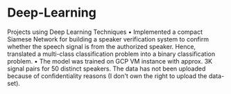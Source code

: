# Deep-Learning
Projects using Deep Learning Techniques
•	Implemented a compact Siamese Network for building a speaker verification system to confirm whether the speech signal is from the authorized speaker. Hence, translated a multi-class classification problem into a binary classification problem.
•	The model was trained on GCP VM instance with approx. 3K signal pairs for 50 distinct speakers.
The data has not been uploaded because of confidentiality reasons (I don't own the right to upload the data-set).
